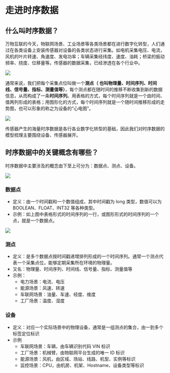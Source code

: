 <!--

    Licensed to the Apache Software Foundation (ASF) under one
    or more contributor license agreements.  See the NOTICE file
    distributed with this work for additional information
    regarding copyright ownership.  The ASF licenses this file
    to you under the Apache License, Version 2.0 (the
    "License"); you may not use this file except in compliance
    with the License.  You may obtain a copy of the License at
    
        http://www.apache.org/licenses/LICENSE-2.0
    
    Unless required by applicable law or agreed to in writing,
    software distributed under the License is distributed on an
    "AS IS" BASIS, WITHOUT WARRANTIES OR CONDITIONS OF ANY
    KIND, either express or implied.  See the License for the
    specific language governing permissions and limitations
    under the License.

-->
# 走进时序数据

## 什么叫时序数据？

万物互联的今天，物联网场景、工业场景等各类场景都在进行数字化转型，人们通过在各类设备上安装传感器对设备的各类状态进行采集。如电机采集电压、电流，风机的叶片转速、角速度、发电功率；车辆采集经纬度、速度、油耗；桥梁的振动频率、挠度、位移量等。传感器的数据采集，已经渗透在各个行业中。

![](/img/%E6%97%B6%E5%BA%8F%E6%95%B0%E6%8D%AE%E4%BB%8B%E7%BB%8D.png)



通常来说，我们把每个采集点位叫做一个**测点（ 也叫物理量、时间序列、时间线、信号量、指标、测量值等）**，每个测点都在随时间的推移不断收集到新的数据信息，从而构成了一条**时间序列**。用表格的方式，每个时间序列就是一个由时间、值两列形成的表格；用图形化的方式，每个时间序列就是一个随时间推移形成的走势图，也可以形象的称之为设备的“心电图”。

![](/img/%E5%BF%83%E7%94%B5%E5%9B%BE1.png)

传感器产生的海量时序数据是各行各业数字化转型的基础，因此我们对时序数据的模型梳理主要围绕设备、传感器展开。

## 时序数据中的关键概念有哪些？

时序数据中主要涉及的概念由下至上可分为：数据点、测点、设备。

![](/img/%E7%99%BD%E6%9D%BF.png)

### 数据点

- 定义：由一个时间戳和一个数值组成，其中时间戳为 long 类型，数值可以为 BOOLEAN、FLOAT、INT32 等各种类型。
- 示例：如上图中表格形式的时间序列的一行，或图形形式的时间序列的一个点，就是一个数据点。

![](/img/%E6%95%B0%E6%8D%AE%E7%82%B9.png)

### 测点

- 定义：是多个数据点按时间戳递增排列形成的一个时间序列。通常一个测点代表一个采集点位，能够定期采集所在环境的物理量。
- 又名：物理量、时间序列、时间线、信号量、指标、测量值等
- 示例：
  - 电力场景：电流、电压
  - 能源场景：风速、转速
  - 车联网场景：油量、车速、经度、维度
  - 工厂场景：温度、湿度

### 设备

- 定义：对应一个实际场景中的物理设备，通常是一组测点的集合，由一到多个标签定位标识
- 示例
  - 车联网场景：车辆，由车辆识别代码 VIN 标识
  - 工厂场景：机械臂，由物联网平台生成的唯一 ID 标识
  - 能源场景：风机，由区域、场站、线路、机型、实例等标识
  - 监控场景：CPU，由机房、机架、Hostname、设备类型等标识